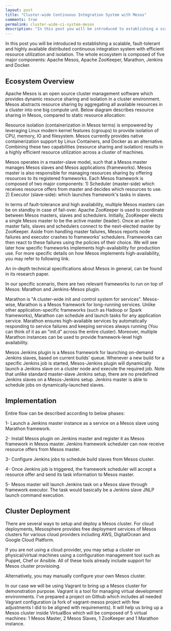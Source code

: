 ```yaml
---
layout: post
title: "Cluster-wide Continuous Integration System with Mesos"
comments: true
permalink: cluster-wide-ci-system-mesos
description: "In this post you will be introduced to establishing a scalable, fault-tolerant and highly available distributed continuous integration system with efficient resource utilization and isolation. The whole ecosystem is composed of five major components: Apache Mesos, Apache ZooKeeper, Marathon, Jenkins and Docker."
---
```

In this post you will be introduced to establishing a scalable, fault-tolerant and highly available distributed continuous integration system with efficient resource utilization and isolation. The whole ecosystem is composed of five major components: Apache Mesos, Apache ZooKeeper, Marathon, Jenkins and Docker.

## Ecosystem Overview
 
Apache Mesos is an open source cluster management software which provides dynamic resource sharing and isolation in a cluster environment.
Mesos abstracts resource sharing by aggregating all available resources in a cluster into one big compute unit. Below diagram describes resource sharing in Mesos, compared to static resource allocation:

Resource isolation (containerization in Mesos terms) is empowered by leveraging Linux modern kernel features (cgroups) to provide isolation of CPU, memory, IO and filesystem. Mesos currently provides native containerization support by Linux Containers, and Docker as an alternative.
Combining these two capabilities (resource sharing and isolation) results in a highly efficient resource utilization across a cluster of machines. 

Mesos operates in a master-slave model, such that a Mesos master manages Mesos slaves and Mesos applications (frameworks). Mesos master is also responsible for managing resources sharing by offering resources to its registered frameworks. Each Mesos framework is composed of two major components: 1) Scheduler (master-side) which receives resource offers from master and decides which resources to use. 2) Executor (slave-side): which launches framework's tasks in slaves.

In terms of fault-tolerance and high availability, multiple Mesos masters can be on standby in case of fail-over. Apache ZooKeeper is used to coordinate between Mesos masters, slaves and schedulers. Initially, ZooKeeper elects a single Mesos master to be the active master (leader). Once an active master fails, slaves and schedulers connect to the next-elected master by ZooKeeper. 
Aside from handling master failures, Mesos reports node failures and executor crashes to frameworks’ schedulers. Frameworks can then react to these failures using the policies of their choice. We will see later how specific frameworks implements high-availability for production use.
For more specific details on how Mesos implements high-availability, you may refer to following link. 

An in-depth technical specifications about Mesos in general, can be found in its research paper.

In our specific scenario, there are two relevant frameworks to run on top of Mesos: Marathon and Jenkins-Mesos plugin.

Marathon is "A cluster-wide init and control system for services". Mesos-wise, Marathon is a Mesos framework for long-running services. Unlike other application-specific frameworks (such as Hadoop or Spark frameworks), Marathon can schedule and launch tasks for any application service. Marathon ensures high-available services by automatically responding to service failures and keeping services always running (You can think of it as an "init.d" across the entire cluster). Moreover, multiple Marathon instances can be used to provide framework-level high availability.

Mesos Jenkins plugin is a Mesos framework for launching on-demand Jenkins slaves, based on current builds' queue. Whenever a new build for a specific Jenkins job is started, Mesos-Jenkins plugin will dynamically launch a Jenkins slave on a cluster node and execute the required job. Note that unlike standard master-slave Jenkins setup, there are no predefined Jenkins slaves on a Mesos-Jenkins setup. Jenkins master is able to schedule jobs on dynamically-launched slaves.

## Implementation

Entire flow can be described according to below phases:

1- Launch a Jenkins master instance as a service on a Mesos slave using Marathon framework.

2- Install Mesos plugin on Jenkins master and register it as Mesos framework in Mesos master. Jenkins framework scheduler can now receive resource offers from Mesos master.

3- Configure Jenkins jobs to schedule build slaves from Mesos cluster.

4- Once Jenkins job is triggered, the framework scheduler will accept a resource offer and send its task information to Mesos master.

5- Mesos master will launch Jenkins task on a Mesos slave through framework executor. The task would basically be a Jenkins slave JNLP launch command execution.

## Cluster Deployment

There are several ways to setup and deploy a Mesos cluster. For cloud deployments, Mesosphere provides free deployment services of Mesos clusters for various cloud providers including AWS, DigitalOcean and Google Cloud Platform.

If you are not using a cloud provider, you may setup a cluster on physical/virtual machines using a configuration management tool such as Puppet, Chef or Ansible. All of these tools already include support for Mesos cluster provisioing. 

Alternatively, you may manually configure your own Mesos cluster.

In our case we will be using Vagrant to bring up a Mesos cluster for demonstration purpose. Vagrant is a tool for managing virtual development environments. I've prepared a project on Github which includes all needed Vagrant configuration (a fork of vagrant-mesos project with few adjustments I did to be aligned with requirements). It will help us bring up a Mesos cluster inside VirtualBox which will be composed of 5 virtual machines: 1 Mesos Master, 2 Mesos Slaves, 1 ZooKeeper and 1 Marathon instance.
